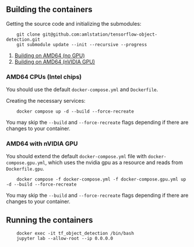 ## Building the containers

Getting the source code and initializing the submodules:

		git clone git@github.com:amlstation/tensorflow-object-detection.git
		git submodule update --init --recursive --progress

1. [Building on AMD64 (no GPU)](#AMD64-CPU)
2. [Building on AMD64 (nVIDIA GPU)](#AMD64-nVIDIA-GPU)

<h3 id="AMD64-CPU">AMD64 CPUs (Intel chips)</h3>

You should use the default `docker-compose.yml` and `Dockerfile`.

Creating the necessary services:

		docker compose up -d --build --force-recreate

You may skip the `--build` and `--force-recreate` flags depending if there are changes to your container.

<h3 id="AMD64-nVIDIA-GPU">AMD64 with nVIDIA GPU</h3>

You should extend the default `docker-compose.yml` file with `docker-compose.gpu.yml`, which uses the nvidia gpu as a resource and reads from `Dockerfile.gpu`.

		docker compose -f docker-compose.yml -f docker-compose.gpu.yml up -d --build --force-recreate

You may skip the `--build` and `--force-recreate` flags depending if there are changes to your container.


## Running the containers

		docker exec -it tf_object_detection /bin/bash
		jupyter lab --allow-root --ip 0.0.0.0
